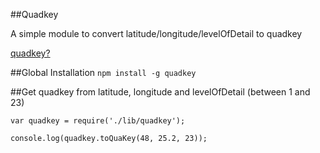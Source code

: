 ##Quadkey

A simple module to convert latitude/longitude/levelOfDetail to quadkey

[quadkey?](http://msdn.microsoft.com/en-us/library/bb259689.aspx)


##Global Installation
`npm install -g quadkey`

##Get quadkey from latitude, longitude and levelOfDetail (between 1 and 23)

    var quadkey = require('./lib/quadkey');
    
    console.log(quadkey.toQuaKey(48, 25.2, 23));

